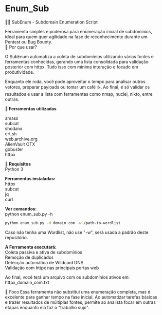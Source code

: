 # Enum_Sub

🕵️‍♂️ SubEnum - Subdomain Enumeration Script

Ferramenta simples e poderosa para enumeração inicial de subdomínios, ideal para quem quer agilidade na fase de reconhecimento durante um Pentest ou Bug Bounty.<br>
🚀 Por que usar?

O SubEnum automatiza a coleta de subdomínios utilizando várias fontes e ferramentas conhecidas, gerando uma lista consolidada para validação posterior com httpx. Tudo isso com mínima interação e focado em produtividade.

Enquanto ele roda, você pode aproveitar o tempo para analisar outros vetores, preparar payloads ou tomar um café ☕. Ao final, é só validar os resultados e usar a lista com ferramentas como nmap, nuclei, nikto, entre outras.

<b>🔧 Ferramentas utilizadas</b>

amass<br>
subcat<br>
shodanx<br>
crt.sh<br>
web.archive.org<br>
AlienVault OTX<br>
gobuster<br>
httpx<br>

<b>📂 Requisitos<br></b>
Python 3

<b>Ferramentas instaladas:<br></b>
httpx<br>
subcat<br>
jq<br>
curl<br>

<b>Ver comandos:<br></b>
python enum_sub.py -h
```bash
python enum_sub.py -d domain.com -w /path-to-wordlist
```
Caso não tenha uma Wordlist, não use "-w", será usada a padrão deste repositório.

<b>A Ferramenta executará:<br></b>
Coleta passiva e ativa de subdomínios<br>
Remoção de duplicados<br>
Detecção automática de Wildcard DNS<br>
Validação com httpx nas principais portas web<br>

Ao final, você terá um arquivo com os subdomínios ativos em:<br>
httpx_domain_com.txt

🎯 Foco
Essa ferramenta não substitui uma enumeração completa, mas é excelente para ganhar tempo na fase inicial. Ao automatizar tarefas básicas e trazer resultados de múltiplas fontes, permite ao analista focar em outras etapas enquanto ela faz o "trabalho sujo".

